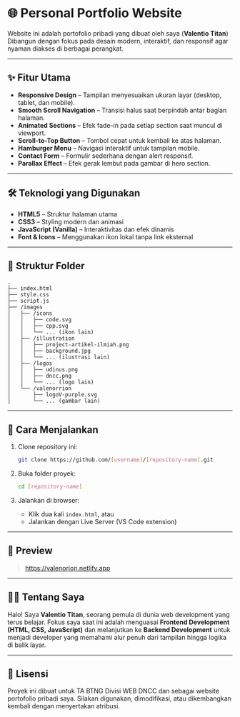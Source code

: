 # 🌐 Personal Portfolio Website

Website ini adalah portofolio pribadi yang dibuat oleh saya (**Valentio Titan**)
Dibangun dengan fokus pada desain modern, interaktif, dan responsif agar nyaman diakses di berbagai perangkat.

---

## ✨ Fitur Utama

* **Responsive Design** – Tampilan menyesuaikan ukuran layar (desktop, tablet, dan mobile).
* **Smooth Scroll Navigation** – Transisi halus saat berpindah antar bagian halaman.
* **Animated Sections** – Efek fade-in pada setiap section saat muncul di viewport.
* **Scroll-to-Top Button** – Tombol cepat untuk kembali ke atas halaman.
* **Hamburger Menu** – Navigasi interaktif untuk tampilan mobile.
* **Contact Form** – Formulir sederhana dengan alert responsif.
* **Parallax Effect** – Efek gerak lembut pada gambar di hero section.

---

## 🛠️ Teknologi yang Digunakan

* **HTML5** – Struktur halaman utama
* **CSS3** – Styling modern dan animasi
* **JavaScript (Vanilla)** – Interaktivitas dan efek dinamis
* **Font & Icons** – Menggunakan ikon lokal tanpa link eksternal

---

## 📁 Struktur Folder

```
.
├── index.html
├── style.css
├── script.js
├── /images
│   ├── /icons
│   │   ├── code.svg
│   │   ├── cpp.svg
│   │   └── ... (ikon lain)
│   ├── /illustration
│   │   ├── project-artikel-ilmiah.png
│   │   ├── background.jpg
│   │   └── ... (ilustrasi lain)
│   ├── /logos
│   │   ├── udinus.png
│   │   ├── dncc.png
│   │   └── ... (logo lain)
│   └── /valenorrion
│       ├── logoV-purple.svg
│       └── ... (gambar lain)
```

---

## 🚀 Cara Menjalankan

1. Clone repository ini:

   ```bash
   git clone https://github.com/[username]/[repository-name].git
   ```
2. Buka folder proyek:

   ```bash
   cd [repository-name]
   ```
3. Jalankan di browser:

   * Klik dua kali `index.html`, atau
   * Jalankan dengan Live Server (VS Code extension)

---

## 📸 Preview

> https://valenorion.netlify.app

---

## 👨‍💻 Tentang Saya

Halo! Saya **Valentio Titan**, seorang pemula di dunia web development yang terus belajar.
Fokus saya saat ini adalah menguasai **Frontend Development (HTML, CSS, JavaScript)** dan melanjutkan ke **Backend Development** untuk menjadi developer yang memahami alur penuh dari tampilan hingga logika di balik layar.

---

## 📝 Lisensi

Proyek ini dibuat untuk TA BTNG Divisi WEB DNCC dan sebagai website portofolio pribadi saya.
Silakan digunakan, dimodifikasi, atau dikembangkan kembali dengan menyertakan atribusi.
